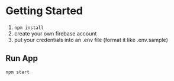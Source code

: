 # Getting Started

1. `npm install`
2.  create your own firebase account
3.  put your credentials into an .env file (format it like .env.sample)

## Run App

`npm start`